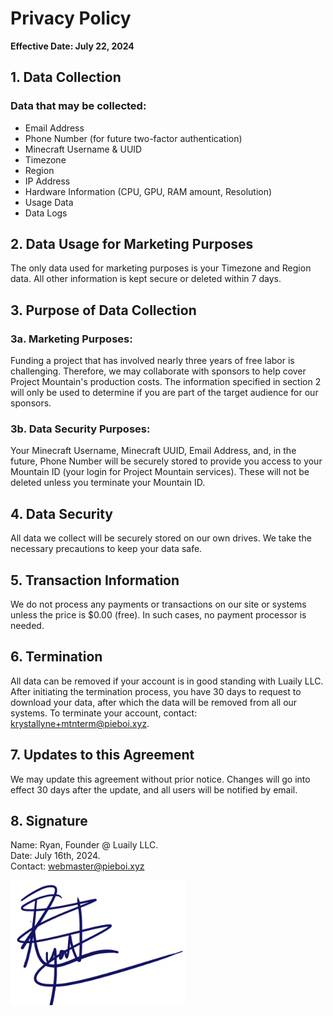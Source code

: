 # Privacy Policy

**Effective Date: July 22, 2024**

## 1. Data Collection

### Data that may be collected:
- Email Address
- Phone Number (for future two-factor authentication)
- Minecraft Username & UUID
- Timezone
- Region
- IP Address
- Hardware Information (CPU, GPU, RAM amount, Resolution)
- Usage Data
- Data Logs

## 2. Data Usage for Marketing Purposes

The only data used for marketing purposes is your Timezone and Region data. All other information is kept secure or deleted within 7 days.

## 3. Purpose of Data Collection

### 3a. Marketing Purposes:
Funding a project that has involved nearly three years of free labor is challenging. Therefore, we may collaborate with sponsors to help cover Project Mountain's production costs. The information specified in section 2 will only be used to determine if you are part of the target audience for our sponsors.

### 3b. Data Security Purposes:
Your Minecraft Username, Minecraft UUID, Email Address, and, in the future, Phone Number will be securely stored to provide you access to your Mountain ID (your login for Project Mountain services). These will not be deleted unless you terminate your Mountain ID.

## 4. Data Security

All data we collect will be securely stored on our own drives. We take the necessary precautions to keep your data safe.

## 5. Transaction Information

We do not process any payments or transactions on our site or systems unless the price is $0.00 (free). In such cases, no payment processor is needed.

## 6. Termination

All data can be removed if your account is in good standing with Luaily LLC. After initiating the termination process, you have 30 days to request to download your data, after which the data will be removed from all our systems. To terminate your account, contact: krystallyne+mtnterm@pieboi.xyz.

## 7. Updates to this Agreement

We may update this agreement without prior notice. Changes will go into effect 30 days after the update, and all users will be notified by email.

## 8. Signature

Name: Ryan, Founder @ Luaily LLC.  
Date: July 16th, 2024.  
Contact: [webmaster@pieboi.xyz](mailto:webmaster@pieboi.xyz)

<img src="https://github.com/piieboi/project-iris/blob/main/legal/RyanSignature.png" width="280" height="200">
